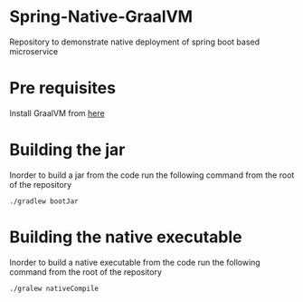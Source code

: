 # Spring-Native-GraalVM
Repository to demonstrate native deployment of spring boot based microservice

# Pre requisites
Install GraalVM from [here](https://www.graalvm.org/latest/docs/getting-started/)

# Building the jar
Inorder to build a jar from the code run the following command from the root of the repository

```
./gradlew bootJar
```
# Building the native executable
Inorder to build a native executable from the code run the following command from the root of the repository

```
./gralew nativeCompile
```
